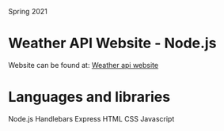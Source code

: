 Spring 2021
# Weather API Website - Node.js

Website can be found at:
[Weather api website](https://sww-weather-app.herokuapp.com/)

# Languages and libraries
Node.js
Handlebars
Express
HTML
CSS
Javascript


